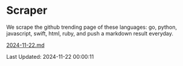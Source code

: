 # Scraper

We scrape the github trending page of these languages: go, python, javascript, swift, html, ruby, and push a markdown result everyday.

[2024-11-22.md](https://github.com/henson/Scraper/blob/master/2024-11-22.md)

Last Updated: 2024-11-22 00:00:11